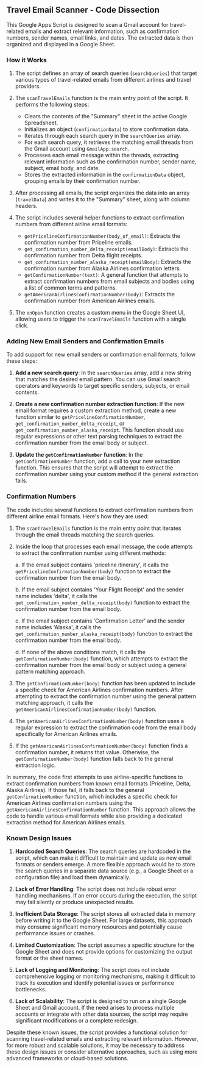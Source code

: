 ## Travel Email Scanner - Code Dissection

This Google Apps Script is designed to scan a Gmail account for travel-related emails and extract relevant information, such as confirmation numbers, sender names, email links, and dates. The extracted data is then organized and displayed in a Google Sheet.

### How it Works

1. The script defines an array of search queries (`searchQueries`) that target various types of travel-related emails from different airlines and travel providers.

2. The `scanTravelEmails` function is the main entry point of the script. It performs the following steps:
   - Clears the contents of the "Summary" sheet in the active Google Spreadsheet.
   - Initializes an object (`confirmationData`) to store confirmation data.
   - Iterates through each search query in the `searchQueries` array.
   - For each search query, it retrieves the matching email threads from the Gmail account using `GmailApp.search`.
   - Processes each email message within the threads, extracting relevant information such as the confirmation number, sender name, subject, email body, and date.
   - Stores the extracted information in the `confirmationData` object, grouping emails by their confirmation number.

3. After processing all emails, the script organizes the data into an array (`travelData`) and writes it to the "Summary" sheet, along with column headers.

4. The script includes several helper functions to extract confirmation numbers from different airline email formats:
   - `getPricelineConfirmationNumber(body_of_email)`: Extracts the confirmation number from Priceline emails.
   - `get_confirmation_number_delta_receipt(emailBody)`: Extracts the confirmation number from Delta flight receipts.
   - `get_confirmation_number_alaska_receipt(emailBody)`: Extracts the confirmation number from Alaska Airlines confirmation letters.
   - `getConfirmationNumber(text)`: A general function that attempts to extract confirmation numbers from email subjects and bodies using a list of common terms and patterns.
   - `getAmericanAirlinesConfirmationNumber(body)`: Extracts the confirmation number from American Airlines emails.

5. The `onOpen` function creates a custom menu in the Google Sheet UI, allowing users to trigger the `scanTravelEmails` function with a single click.

### Adding New Email Senders and Confirmation Emails

To add support for new email senders or confirmation email formats, follow these steps:

1. **Add a new search query**: In the `searchQueries` array, add a new string that matches the desired email pattern. You can use Gmail search operators and keywords to target specific senders, subjects, or email contents.

2. **Create a new confirmation number extraction function**: If the new email format requires a custom extraction method, create a new function similar to `getPricelineConfirmationNumber`, `get_confirmation_number_delta_receipt`, or `get_confirmation_number_alaska_receipt`. This function should use regular expressions or other text parsing techniques to extract the confirmation number from the email body or subject.

3. **Update the `getConfirmationNumber` function**: In the `getConfirmationNumber` function, add a call to your new extraction function. This ensures that the script will attempt to extract the confirmation number using your custom method if the general extraction fails.

### Confirmation Numbers 

The code includes several functions to extract confirmation numbers from different airline email formats. Here's how they are used:

1. The `scanTravelEmails` function is the main entry point that iterates through the email threads matching the search queries.

2. Inside the loop that processes each email message, the code attempts to extract the confirmation number using different methods:

   a. If the email subject contains 'priceline itinerary', it calls the `getPricelineConfirmationNumber(body)` function to extract the confirmation number from the email body.

   b. If the email subject contains 'Your Flight Receipt' and the sender name includes 'delta', it calls the `get_confirmation_number_delta_receipt(body)` function to extract the confirmation number from the email body.

   c. If the email subject contains 'Confirmation Letter' and the sender name includes 'Alaska', it calls the `get_confirmation_number_alaska_receipt(body)` function to extract the confirmation number from the email body.

   d. If none of the above conditions match, it calls the `getConfirmationNumber(body)` function, which attempts to extract the confirmation number from the email body or subject using a general pattern matching approach.

3. The `getConfirmationNumber(body)` function has been updated to include a specific check for American Airlines confirmation numbers. After attempting to extract the confirmation number using the general pattern matching approach, it calls the `getAmericanAirlinesConfirmationNumber(body)` function.

4. The `getAmericanAirlinesConfirmationNumber(body)` function uses a regular expression to extract the confirmation code from the email body specifically for American Airlines emails.

5. If the `getAmericanAirlinesConfirmationNumber(body)` function finds a confirmation number, it returns that value. Otherwise, the `getConfirmationNumber(body)` function falls back to the general extraction logic.

In summary, the code first attempts to use airline-specific functions to extract confirmation numbers from known email formats (Priceline, Delta, Alaska Airlines). If those fail, it falls back to the general `getConfirmationNumber` function, which includes a specific check for American Airlines confirmation numbers using the `getAmericanAirlinesConfirmationNumber` function. This approach allows the code to handle various email formats while also providing a dedicated extraction method for American Airlines emails.

### Known Design Issues

1. **Hardcoded Search Queries**: The search queries are hardcoded in the script, which can make it difficult to maintain and update as new email formats or senders emerge. A more flexible approach would be to store the search queries in a separate data source (e.g., a Google Sheet or a configuration file) and load them dynamically.

2. **Lack of Error Handling**: The script does not include robust error handling mechanisms. If an error occurs during the execution, the script may fail silently or produce unexpected results.

3. **Inefficient Data Storage**: The script stores all extracted data in memory before writing it to the Google Sheet. For large datasets, this approach may consume significant memory resources and potentially cause performance issues or crashes.

4. **Limited Customization**: The script assumes a specific structure for the Google Sheet and does not provide options for customizing the output format or the sheet names.

5. **Lack of Logging and Monitoring**: The script does not include comprehensive logging or monitoring mechanisms, making it difficult to track its execution and identify potential issues or performance bottlenecks.

6. **Lack of Scalability**: The script is designed to run on a single Google Sheet and Gmail account. If the need arises to process multiple accounts or integrate with other data sources, the script may require significant modifications or a complete redesign.

Despite these known issues, the script provides a functional solution for scanning travel-related emails and extracting relevant information. However, for more robust and scalable solutions, it may be necessary to address these design issues or consider alternative approaches, such as using more advanced frameworks or cloud-based solutions.
